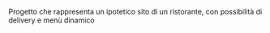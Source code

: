 Progetto che rappresenta un ipotetico sito di un ristorante, con possibilità di delivery e menù dinamico
